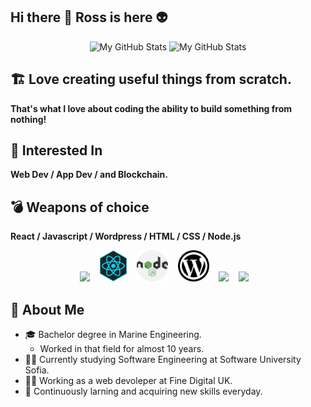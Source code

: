 ## Hi there 👋 Ross is here 👽


<p align="center">
  <!-- <summary>:zap: GitHub Stats</summary> -->
  <img height="180em" width="30%" alt="My GitHub Stats" src="https://github-readme-stats-sigma-five.vercel.app/api?username=rmyordanov&show_icons=true&bg_color=00000000&hide_border=true&text_color=3498db&count_private=true&include_all_commits=true" />

  <img height="180em" width="30%" alt="My GitHub Stats" src="https://github-readme-stats-sigma-five.vercel.app/api/top-langs/?username=rmyordanov&langs_count=8&layout=compact&hide_border=true&bg_color=00000000&text_color=3498db&count_private=true&include_all_commits=true" />
</p>


## 🏗️ Love creating useful things from scratch. 
**That's what I love about coding the ability to build something from nothing!**</br>

## 🤖 Interested In
**Web Dev / App Dev / and Blockchain.**

## 💣 Weapons of choice
**React / Javascript / Wordpress / HTML / CSS / Node.js** </br>
<p align="center">
<img src="https://cdn.jsdelivr.net/npm/programming-languages-logos/src/javascript/javascript.png" height="50">&nbsp;&nbsp;&nbsp;
<img src="https://github.com/rmyordanov/rmyordanov/blob/main/react-icon-29.jpeg" height="50">&nbsp;&nbsp;&nbsp;
<img src="https://github.com/rmyordanov/rmyordanov/blob/main/nodeJs.png" height="50">&nbsp;&nbsp;&nbsp;
<img src="https://github.com/rmyordanov/rmyordanov/blob/main/wordpress%20logo.png" height="50">&nbsp;&nbsp;&nbsp;
<img src="https://cdn.jsdelivr.net/npm/programming-languages-logos/src/html/html.png" height="50">&nbsp;&nbsp;&nbsp;
<img src="https://cdn.jsdelivr.net/npm/programming-languages-logos/src/css/css.png" height="50">&nbsp;&nbsp;&nbsp;
</p>

## 🥷 About Me
  
* 🎓 Bachelor degree in Marine Engineering. 
  - Worked in that field for almost 10 years. 
* 👨‍🎓 Currently studying Software Engineering at Software University Sofia.
* 👨‍💻 Working as a web devoleper at Fine Digital UK. 
* 🚀 Continuously larning and acquiring new skills everyday.
